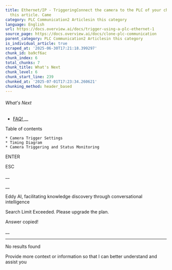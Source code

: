 ```yaml
---
title: Ethernet/IP - TriggeringConnect the camera to the PLC of your choice by following
  this article. Came
category: PLC Communication2 Articlesin this category
language: English
url: https://docs.overview.ai/docs/trigger-using-a-plc-ethernet-1
source_page: https://docs.overview.ai/docs/clone-plc-communication
parent_category: PLC Communication2 Articlesin this category
is_individual_article: true
scraped_at: '2025-06-30T17:21:18.399297'
chunk_id: ba9cf6ac
chunk_index: 6
total_chunks: 7
chunk_title: What's Next
chunk_level: 6
chunk_start_line: 239
chunked_at: '2025-07-01T17:23:34.260621'
chunking_method: header_based
---
```


###### What's Next

  * [ FAQ\! ](/docs/faq) __



Table of contents

    * Camera Trigger Settings 
    * Timing Diagram 
    * Camera Triggering and Status Monitoring 



ENTER

ESC

 __

__

Eddy AI, facilitating knowledge discovery through conversational intelligence

Search Limit Exceeded. Please upgrade the plan.

Answer copied\!

__

__ __

No results found

Provide more context or information so that I can better understand and assist you
